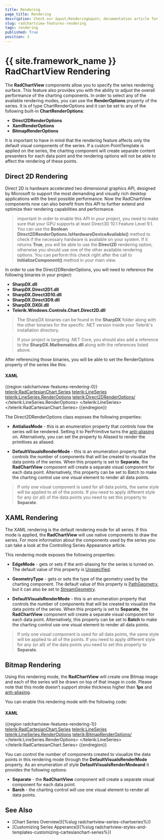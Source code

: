 ```yaml
---
title: Rendering
page_title: Rendering
description: Check our &quot;Rendering&quot; documentation article for the RadChartView {{ site.framework_name }} control.
slug: radchartview-features-rendering
tags: rendering
published: True
position: 3
---
```


# {{ site.framework_name }} RadChartView Rendering

The __RadChartView__ components allow you to specify the series rendering surface. This feature also provides you with the ability to adjust the overall performance of the charting components. In order to select any of the available rendering modes, you can use the __RenderOptions__ property of the series. It is of type ChartRenderOptions and it can be set to any of the following built-in __ChartRenderOptions__:

* __Direct2DRenderOptions__
* __XamlRenderOptions__
* __BitmapRenderOptions__

It is important to have in mind that the rendering feature affects only the default visual components of the series. If a custom PointTemplate is applied on the series, the charting component will create separate content presenters for each data point and the rendering options will not be able to affect the rendering of these points.

## Direct 2D Rendering

Direct 2D is hardware accelerated two dimensional graphics API, designed by Microsoft to support the most demanding and visually rich desktop applications with the best possible performance. Now the RadChartView components now can also benefit from this API to further extend and optimize their rendering capabilities and performance.

>important In order to enable this API in your project, you need to make sure that your GPU supports at least Direct3D 10.1 Feature Level 9.1. You can use the __Boolean Direct2DRenderOptions.IsHardwareDeviceAvailable()__ method to check if the necessary hardware is available on your system. If it returns __True__, you will be able to use the __Direct2D__ rendering option, otherwise you should use one of the other available rendering options. You can perform this check right after the call to __InitializeComponent()__ method in your main view.

In order to use the Direct2DRenderOptions, you will need to reference the following binaries in your project:
* __SharpDX.dll__
* __SharpDX.Direct2D1.dll__
* __SharpDX.Direct3D10.dll__
* __SharpDX.Direct3D9.dll__
* __SharpDX.DXGI.dll__
* __Telerik.Windows.Controls.Chart.Direct2D.dll__

>The SharpDX binaries can be found in the __SharpDX__ folder along with the other binaries for the specific .NET version inside your Telerik's installation directory.

<!-- -->

>If your project is targeting .NET Core, you should also add a reference to the __SharpDX.Mathematics.dll__ along with the references listed above. 

After referencing those binaries, you will be able to set the RenderOptions property of the series like this:

#### __XAML__
{{region radchartview-features-rendering-0}}
	<telerik:RadCartesianChart.Series>
	  <telerik:LineSeries>
		  <telerik:LineSeries.RenderOptions>
			  <telerik:Direct2DRenderOptions/>
		  </telerik:LineSeries.RenderOptions>
	  </telerik:LineSeries>
	</telerik:RadCartesianChart.Series>
{{endregion}}

The Direct2DRenderOptions class exposes the following properties:

* __AntialiasMode__ - this is an enumeration property that controls how the series will be rendered. Setting it to PerPrimitive turns the [anti-aliasing](http://msdn.microsoft.com/en-us/library/9t6sa8s9%28v=vs.110%29.aspx) on. Alternatively, you can set the property to Aliased to render the primitives as aliased.

* __DefaultVisualsRenderMode__ - this is an enumeration property that controls the number of components that will be created to visualize the data points of the series. When this property is set to __Separate__, the __RadChartView__ component will create a separate visual component for each data point. Alternatively, this property can be set to Batch to make the charting control use one visual element to render all data points.

>If only one visual component is used for all data points, the same style will be applied to all of the points. If you need to apply different style for any (or all) of the data points you need to set this property to __Separate__.

## XAML Rendering

The XAML rendering is the default rendering mode for all series. If this mode is applied, the __RadChartView__ will use native components to draw the series. For more information about the components used by the series you can take a look at the Controlling Series Appearance article.

This rendering mode exposes the following properties:

* __EdgeMode__ - gets or sets if the anti-aliasing for the series is turned on. The default value of this property is [Unspecified](http://msdn.microsoft.com/en-us/library/system.windows.media.edgemode%28v=vs.110%29.aspx).

* __GeometryType__ - gets or sets the type of the geometry used by the charting component. The default value of this property is [PathGeometry](http://msdn.microsoft.com/en-us/library/system.windows.media.pathgeometry%28v=vs.110%29.aspx), but it can also be set to [StreamGeometry](http://msdn.microsoft.com/en-us/library/system.windows.media.streamgeometry%28v=vs.110%29.aspx).

* __DefaultVisualsRenderMode__ - this is an enumeration property that controls the number of components that will be created to visualize the data points of the series. When this property is set to __Separate__, the __RadChartView__ component will create a separate visual component for each data point. Alternatively, this property can be set to __Batch__ to make the charting control use one visual element to render all data points.

>If only one visual component is used for all data points, the same style will be applied to all of the points. If you need to apply different style for any (or all) of the data points you need to set this property to __Separate__.

## Bitmap Rendering

Using this rendering mode, the __RadChartView__ will create one Bitmap image and each of the series will be drawn on top of that image in code. Please note that this mode doesn’t support stroke thickness higher than __1px__ and [anti-aliasing](http://msdn.microsoft.com/en-us/library/9t6sa8s9%28v=vs.110%29.aspx).

You can enable this rendering mode with the following code:

#### __XAML__
{{region radchartview-features-rendering-1}}
	<telerik:RadCartesianChart.Series>
		<telerik:LineSeries>
			<telerik:LineSeries.RenderOptions>
				<telerik:BitmapRenderOptions/>
			</telerik:LineSeries.RenderOptions>
		</telerik:LineSeries>
	</telerik:RadCartesianChart.Series>
{{endregion}}
	
You can control the number of components created to visualize the data points in this rendering mode through the __DefaultVisualsRenderMode__ property. As an enumeration of style __DefaultVisualsRenderModeand__ it provides the following options:

* __Separate__ - the __RadChartView__ component will create a separate visual component for each data point.
* __Barch__ - the charting control will use one visual element to render all data points.

## See Also
* [Chart Series Overview]({%slug radchartview-series-chartseries%})
* [Customizing Series Apperance]({%slug radchartview-styles-and-templates-customizing-cartesianchart-series%})